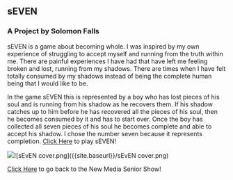 ## sEVEN
### A Project by Solomon Falls

sEVEN is a game about becoming whole. I was inspired by my own experience of struggling to accept myself and running from the truth within me.  There are painful experiences I have had that have left me feeling broken and lost, running from my shadows. There are times when I have felt totally consumed by my shadows instead of being the complete human being that I would like to be. 

In the game sEVEN this is represented by a boy who has lost pieces of his soul and is running from his shadow as he recovers them. If his shadow catches up to him before he has recovered all the pieces of his soul, then he becomes consumed by it and has to start over. Once the boy has collected all seven pieces of his soul he becomes complete and able to accept his shadow. I chose the number seven because it represents completion. [Click Here](https://solomonfalls.itch.io/seven) to play sEVEN!

![]({{site.baseurl}}//sEvEN%20cover.png)![sEvEN cover.png]({{site.baseurl}}/sEvEN cover.png)

[Click Here](http://www.yourcarsextendedwarranty.com/) to go back to the New Media Senior Show!
